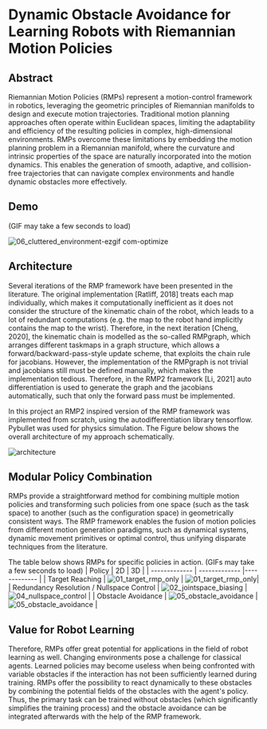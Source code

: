 # Dynamic Obstacle Avoidance for Learning Robots with Riemannian Motion Policies

## Abstract
Riemannian Motion Policies (RMPs) represent a motion-control framework in robotics, leveraging the geometric principles of Riemannian manifolds to design and execute motion trajectories. Traditional motion
planning approaches often operate within Euclidean spaces, limiting the adaptability and efficiency of the resulting policies in complex, high-dimensional environments. RMPs overcome these limitations by
embedding the motion planning problem in a Riemannian manifold, where the curvature and intrinsic properties of the space are naturally incorporated into the motion dynamics. This enables the generation of
smooth, adaptive, and collision-free trajectories that can navigate complex environments and handle dynamic obstacles more effectively.

## Demo
(GIF may take a few seconds to load)

![06_cluttered_environment-ezgif com-optimize](https://github.com/TomGoesGitHub/Riemannian-Motion-Policies/assets/81027049/e7f751ab-6d69-4a0e-aeff-07e03d7c8f9a)

## Architecture
Several iterations of the RMP framework have been presented in the literature. The original implementation [Ratliff, 2018] treats each map individually, which makes it computationally inefficient as it does not consider
the structure of the kinematic chain of the robot, which leads to a lot of redundant computations (e.g. the map to the robot hand implicitly contains the map to the wrist). Therefore, in the next iteration [Cheng, 2020],
the kinematic chain is modelled as the so-called RMPgraph, which arranges different taskmaps in a graph structure, which allows a forward/backward-pass-style update scheme, that exploits the chain rule for jacobians.
However, the implementation of the RMPgraph is not trivial and jacobians still must be defined manually, which makes the implementation tedious. Therefore, in the RMP2 framework [Li, 2021] auto differentiation is used to
generate the graph and the jacobians automatically, such that only the forward pass must be implemented.

In this project an RMP2 inspired version of the RMP framework was implemented from scratch, using the autodifferentiation library tensorflow. Pybullet was used for physics simulation. 
The Figure below shows the overall architecture of my approach schematically.

![architecture](https://github.com/TomGoesGitHub/Riemannian-Motion-Policies/assets/81027049/1e73c782-0876-4bc2-b446-da32e1f5dbcc)

## Modular Policy Combination
RMPs provide a straightforward method for combining multiple motion policies and transforming such policies from one space (such as the task space) to another (such as the configuration space) in geometrically consistent ways.
The RMP framework enables the fusion of motion policies from different motion generation paradigms, such as dynamical systems, dynamic movement primitives or optimal control, thus unifying disparate techniques from the literature.

The table below shows RMPs for specific policies in action. (GIFs may take a few seconds to load)
| Policy | 2D | 3D |
| ------------- | ------------- |------------- |
| Target Reaching  | ![01_target_rmp_only](https://github.com/TomGoesGitHub/Riemannian-Motion-Policies/assets/81027049/130db396-2db0-4c25-aa24-e9211c6f4ed5) | ![01_target_rmp_only](https://github.com/TomGoesGitHub/Riemannian-Motion-Policies/assets/81027049/08605985-9a56-4486-965e-14839039fb3c)|
| Redundancy Resolution / Nullspace Control | ![02_jointspace_biasing](https://github.com/TomGoesGitHub/Riemannian-Motion-Policies/assets/81027049/79b53348-2cd0-42b8-b698-5361962d90fb) |  ![04_nullspace_control](https://github.com/TomGoesGitHub/Riemannian-Motion-Policies/assets/81027049/d068d90d-9819-4a90-919b-0748c3767d0c) |
| Obstacle Avoidance  | ![05_obstacle_avoidance](https://github.com/TomGoesGitHub/Riemannian-Motion-Policies/assets/81027049/000977ba-d46c-4e0b-bc11-e8ace8b4c8c3) | ![05_obstacle_avoidance](https://github.com/TomGoesGitHub/Riemannian-Motion-Policies/assets/81027049/8b971644-3922-454a-8ac7-fac2c40501e1) |

## Value for Robot Learning
Therefore, RMPs offer great potential for applications in the field of robot learning as well. Changing environments pose a challenge for classical agents. Learned policies may become useless when being confronted with variable
obstacles if the interaction has not been sufficiently learned during training. RMPs offer the possibility to react dynamically to these obstacles by combining the potential fields of the obstacles with the agent's policy. Thus,
the primary task can be trained without obstacles (which significantly simplifies the training process) and the obstacle avoidance can be integrated afterwards with the help of the RMP framework.
